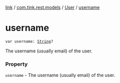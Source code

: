 [link](../../index.md) / [com.tink.rest.models](../index.md) / [User](index.md) / [username](./username.md)

# username

`var username: `[`String`](https://kotlinlang.org/api/latest/jvm/stdlib/kotlin/-string/index.html)`?`

The username (usually email) of the user.

### Property

`username` - The username (usually email) of the user.